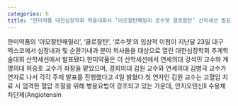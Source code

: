 ```yaml
---
categories: h
title: "한미약품 대한심장학회 학술대회서 ‘아모잘탄패밀리 로수젯 클로잘탄’ 산학세션 발표"
---
```

한미약품의 ‘아모잘탄패밀리’, ‘클로잘탄’, ‘로수젯’의 임상적 이점이 지난달 23일 대구 엑스코에서 심장내과 및 순환기내과 분야 의사들을 대상으로 열린 대한심장학회 추계학술대회 산학세션에서 발표됐다.한미약품은 이 산학세션에서 연세의대 강석민 교수와 계명의대 허승호 교수가 좌장을 맡았으며, 경희의대 김원 교수와 연세의대 김병극 교수가 연자로 나서 각각 주제 발표를 진행했다고 4일 밝혔다.첫 연자인 김원 교수는 고혈압 치료 시 엄격한 혈압 조절을 위해 병용요법이 강조되고 있는 가운데, 안지오텐신II 수용체 차단제(Angiotensin